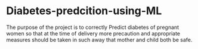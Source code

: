 # Diabetes-predcition-using-ML
The purpose of the project is to correctly Predict diabetes of pregnant women so that at the time of delivery more precaution and appropriate measures should be taken in such away that mother and child both be safe.
